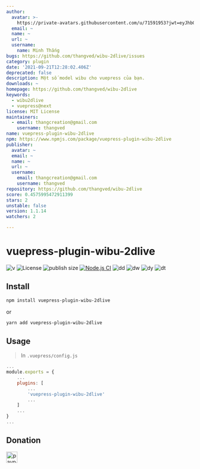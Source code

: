 ```yaml
---
author:
  avatar: >-
    https://private-avatars.githubusercontent.com/u/71591953?jwt=eyJhbGciOiJIUzI1NiIsInR5cCI6IkpXVCJ9.eyJpc3MiOiJnaXRodWIuY29tIiwiYXVkIjoicmF3LmdpdGh1YnVzZXJjb250ZW50LmNvbSIsImtleSI6ImtleTEiLCJleHAiOjE3MzQ2NzM5ODAsIm5iZiI6MTczNDY3Mjc4MCwicGF0aCI6Ii91LzcxNTkxOTUzIn0.9tw5GhhHUWh3udBeUQ2X-wi6Uai3dqMg-einE-g6mAw&v=4
  email: ~
  name: ~
  url: ~
  username:
    name: Minh Thắng
bugs: https://github.com/thangved/wibu-2dlive/issues
category: plugin
date: '2021-09-21T12:28:02.406Z'
deprecated: false
description: Một số model wibu cho vuepress của bạn.
downloads: ~
homepage: https://github.com/thangved/wibu-2dlive
keywords:
  - wibu2dlive
  - vuepress@next
license: MIT License
maintainers:
  - email: thangcreation@gmail.com
    username: thangved
name: vuepress-plugin-wibu-2dlive
npm: https://www.npmjs.com/package/vuepress-plugin-wibu-2dlive
publisher:
  avatar: ~
  email: ~
  name: ~
  url: ~
  username:
    email: thangcreation@gmail.com
    username: thangved
repository: https://github.com/thangved/wibu-2dlive
score: 0.4575995472911399
stars: 2
unstable: false
version: 1.1.14
watchers: 2

---
```


# vuepress-plugin-wibu-2dlive

![v](https://badgen.net/npm/v/vuepress-plugin-wibu-2dlive)
![License](https://badgen.net/github/license/thangved/wibu-2dlive)
![publish size](https://badgen.net/packagephobia/publish/vuepress-plugin-wibu-2dlive)
[![Node.js CI](https://github.com/thangved/wibu-2dlive/actions/workflows/node.js.yml/badge.svg)](https://github.com/thangved/wibu-2dlive/actions/workflows/node.js.yml)
![dd](https://badgen.net/npm/dd/vuepress-plugin-wibu-2dlive)
![dw](https://badgen.net/npm/dw/vuepress-plugin-wibu-2dlive)
![dy](https://badgen.net/npm/dy/vuepress-plugin-wibu-2dlive)
![dt](https://badgen.net/npm/dt/vuepress-plugin-wibu-2dlive)

## Install

```sh
npm install vuepress-plugin-wibu-2dlive
```

or

```sh
yarn add vuepress-plugin-wibu-2dlive
```

## Usage

> In `.vuepress/config.js`

```javascript
...
module.exports = {
    ...
    plugins: [
        ...
        'vuepress-plugin-wibu-2dlive'
        ...
    ]
    ...
}
...
```

## Donation

<a href='https://www.paypal.com/paypalme/minhthangpay'>
    <img title='paypal' width='30px' src='assets/paypal-3384015_1280.png'/>
</a>
